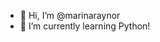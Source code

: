 - 👋 Hi, I’m @marinaraynor
- 🌱 I’m currently learning Python! 

<!---
marinaraynor/marinaraynor is a ✨ special ✨ repository because its `README.md` (this file) appears on your GitHub profile.
You can click the Preview link to take a look at your changes.
--->
